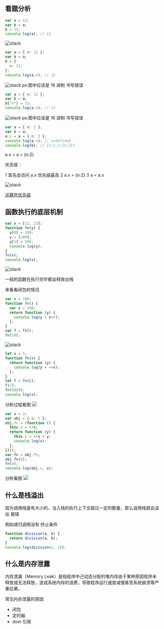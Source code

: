 ## 看题分析

```js
var a = 12;
var b = a;
b = 13;
console.log(a); // 12
```

![stack](img/stack_01.png)

```js
var a = { n: 12 };
var b = a;
b = {
  n: 13,
};
console.log(a.n); // 12
```

![stack](img/stack_02.jpg)
ps:图中应该是 16 进制 书写错误

```js
var a = { n: 12 };
var b = a;
b["n"] = 13;
console.log(a.n); // 13
```

![stack](img/stack_03.jpg)
ps:图中应该是 16 进制 书写错误

```js
var a = { n: 1 };
var b = a;
a.x = a = { n: 2 };
console.log(a.x); // undefined
console.log(b); // {n:1,x:{n:2}}
```

a.x = a = {n:2}

优先级：

1 首先会访问 a.x 优先级最高
2 a.x = {n:2}
3 a = a.x

![stack](img/stack_04.jpg)

[运算符优先级](https://developer.mozilla.org/zh-CN/docs/Web/JavaScript/Reference/Operators/Operator_Precedence)

## 函数执行的底层机制

```js
var x = [12, 23];
function fn(y) {
  y[0] = 100;
  y = [100];
  y[1] = 200;
  console.log(y);
}
fn(x);
console.log(x);
```

![stack](img/function_01.png)

一般的函数在执行完毕都会释放出栈

来看看闭包的情况

```js
var x = 100;
function fn() {
  var x = 200;
  return function (y) {
    console.log(y + x++);
  };
}
var f = fn();
fn(10);
```

![stack](img/function_02.jpg)

```js
let x = 5;
function fn(x) {
  return function (y) {
    console.log(y + ++x);
  };
}
let f = fn(6);
f(7);
fn(8)(9);
console.log(x);
```

分析过程看图
![](img/stack_05.jpg)

```js
var x = 3;
var obj = { x: 5 };
obj.fn = (function () {
  this.x = ++x;
  return function (y) {
    this.x = ++x + y;
    console.log(x);
  };
})();
var fn = obj.fn;
obj.fn(6);
fn(4);
console.log(obj.x, x);
```

分析看图
![](img/stack_06.jpg)

## 什么是栈溢出

因为调用栈是有大小的，当入栈的执行上下文超过一定的数量，那么调用栈就会溢出 报错

例如递归调用没有 终止条件

```js
function division(a, b) {
  return division(a, b);
}
console.log(division(1, 2));
```

## 什么是内存泄露

内存泄漏（Memory Leak）是指程序中己动态分配的堆内存由于某种原因程序未释放或无法释放，造成系统内存的浪费，导致程序运行速度减慢甚至系统崩溃等严重后果。

常见内存泄露的原因

- 闭包
- 定时器
- dom 引用
